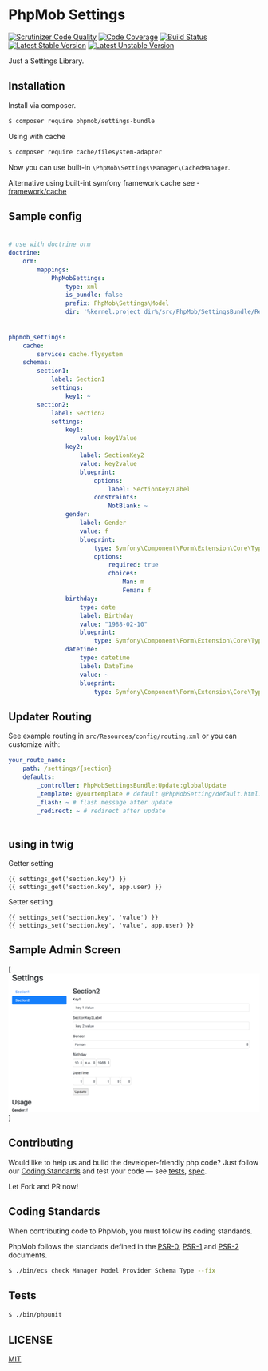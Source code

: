 # PhpMob Settings
[![Scrutinizer Code Quality](https://scrutinizer-ci.com/g/phpmob/settings/badges/quality-score.png?b=master)](https://scrutinizer-ci.com/g/phpmob/settings/?branch=master)
[![Code Coverage](https://scrutinizer-ci.com/g/phpmob/settings/badges/coverage.png?b=master)](https://scrutinizer-ci.com/g/phpmob/settings/?branch=master)
[![Build Status](https://travis-ci.org/phpmob/settings.svg?branch=master)](https://travis-ci.org/phpmob/settings)
[![Latest Stable Version](https://poser.pugx.org/phpmob/settings/version)](https://packagist.org/packages/phpmob/settings)
[![Latest Unstable Version](https://poser.pugx.org/phpmob/settings/v/unstable)](//packagist.org/packages/phpmob/settings)

Just a Settings Library.

## Installation
Install via composer.

```bash
$ composer require phpmob/settings-bundle
```

Using with cache

```bash
$ composer require cache/filesystem-adapter
```

Now you can use built-in `\PhpMob\Settings\Manager\CachedManager`.

Alternative using built-int symfony framework cache see - [framework/cache](https://symfony.com/doc/current/reference/configuration/framework.html#reference-cache)

## Sample config

```yaml

# use with doctrine orm
doctrine:
    orm:
        mappings:
            PhpMobSettings:
                type: xml
                is_bundle: false
                prefix: PhpMob\Settings\Model
                dir: '%kernel.project_dir%/src/PhpMob/SettingsBundle/Resources/config/doctrine/model'


phpmob_settings:
    cache:
        service: cache.flysystem
    schemas:
        section1:
            label: Section1
            settings:
                key1: ~
        section2:
            label: Section2
            settings:
                key1:
                    value: key1Value
                key2:
                    label: SectionKey2
                    value: key2value
                    blueprint:
                        options:
                            label: SectionKey2Label
                        constraints:
                            NotBlank: ~
                gender:
                    label: Gender
                    value: f
                    blueprint:
                        type: Symfony\Component\Form\Extension\Core\Type\ChoiceType
                        options:
                            required: true
                            choices:
                                Man: m
                                Feman: f
                birthday:
                    type: date
                    label: Birthday
                    value: "1988-02-10"
                    blueprint:
                        type: Symfony\Component\Form\Extension\Core\Type\BirthdayType
                datetime:
                    type: datetime
                    label: DateTime
                    value: ~
                    blueprint:
                        type: Symfony\Component\Form\Extension\Core\Type\DateTimeType

```

## Updater Routing
See example routing in `src/Resources/config/routing.xml` or you can customize with:
```yaml
your_route_name:
    path: /settings/{section}
    defaults:
        _controller: PhpMobSettingsBundle:Update:globalUpdate
        _template: @yourtemplate # default @PhpMobSetting/default.html.twig
        _flash: ~ # flash message after update
        _redirect: ~ # redirect after update
    
```

## using in twig
Getter setting
```twig
{{ settings_get('section.key') }}
{{ settings_get('section.key', app.user) }}
```

Setter setting
```twig
{{ settings_set('section.key', 'value') }}
{{ settings_set('section.key', 'value', app.user) }}
```

## Sample Admin Screen
[![screen](setting-screen.png)]

## Contributing
Would like to help us and build the developer-friendly php code? Just follow our [Coding Standards](#coding-standards) and test your code — see [tests](tests),  [spec](spec).

Let Fork and PR now!

## Coding Standards

When contributing code to PhpMob, you must follow its coding standards.

PhpMob follows the standards defined in the [PSR-0](http://www.php-fig.org/psr/psr-0/), [PSR-1](http://www.php-fig.org/psr/psr-1/) and [PSR-2](http://www.php-fig.org/psr/psr-2/) documents.

```bash
$ ./bin/ecs check Manager Model Provider Schema Type --fix
```
## Tests
```bash
$ ./bin/phpunit
```

## LICENSE
[MIT](LICENSE)
